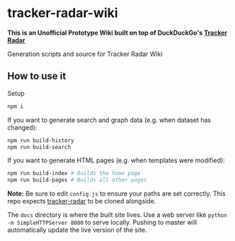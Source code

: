 # tracker-radar-wiki

**This is an Unofficial Prototype Wiki built on top of DuckDuckGo's [Tracker Radar](https://github.com/duckduckgo/tracker-radar)**

Generation scripts and source for Tracker Radar Wiki

## How to use it

Setup

```bash
npm i
```

If you want to generate search and graph data (e.g. when dataset has changed):

```bash
npm run build-history
npm run build-search
```

If you want to generate HTML pages (e.g. when templates were modified):

```bash
npm run build-index # Builds the home page
npm run build-pages # Builds all other pages
```

**Note:** Be sure to edit `config.js` to ensure your paths are set correctly. This repo expects [tracker-radar](https://github.com/duckduckgo/tracker-radar/) to be cloned alongside.

The `docs` directory is where the built site lives. Use a web server like `python -m SimpleHTTPServer 8000` to serve locally. Pushing to master
will automatically update the live version of the site.
